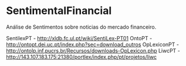 # SentimentalFinancial

Análise de Sentimentos sobre noticias do mercado financeiro. 

SentilexPT - http://xldb.fc.ul.pt/wiki/SentiLex-PT01 
OntoPT - http://ontopt.dei.uc.pt/index.php?sec=download_outros 
OpLexiconPT - http://ontolp.inf.pucrs.br/Recursos/downloads-OpLexicon.php
LiwcPT - http://143.107.183.175:21380/portlex/index.php/pt/projetos/liwc 
